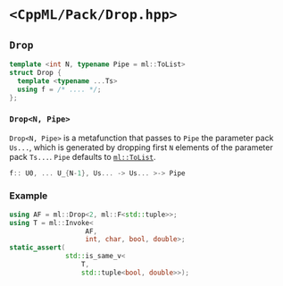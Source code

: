 # `<CppML/Pack/Drop.hpp>`

## `Drop`

```c++
template <int N, typename Pipe = ml::ToList>
struct Drop {
  template <typename ...Ts>
  using f = /* .... */;
};
```
### `Drop<N, Pipe>`

`Drop<N, Pipe>` is a metafunction that passes to `Pipe` the parameter pack `Us...`, which is generated by dropping first `N` elements of the parameter pack `Ts...`. `Pipe` defaults to [`ml::ToList`](../Functional/ToList.md).

```c++
f:: U0, ... U_{N-1}, Us... -> Us... >-> Pipe
```
### Example

```c++
using AF = ml::Drop<2, ml::F<std::tuple>>;
using T = ml::Invoke<
                   AF,
                   int, char, bool, double>;
static_assert(
              std::is_same_v<
                  T,
                  std::tuple<bool, double>>);

```
